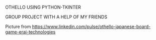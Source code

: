 OTHELLO USING PYTHON-TKINTER

GROUP PROJECT WITH A HELP OF MY FRIENDS

Picture from https://www.linkedin.com/pulse/othello-japanese-board-game-erai-technologies

